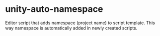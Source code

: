 # unity-auto-namespace
Editor script that adds namespace (project name) to script template. This way namespace is automatically added in newly created scripts.
